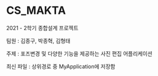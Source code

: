 # CS_MAKTA
2021 - 2학기 종합설계 프로젝트

팀원 : 김종구, 박종혁, 김형태

주제 : 포즈변경 및 다양한 기능을 제공하는 사진 편집 어플리케이션

최신 파일 : 상위경로 중 MyApplication에 저장함
